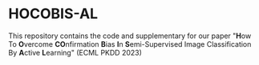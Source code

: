 # HOCOBIS-AL
This repository contains the code and supplementary for our paper "**H**ow To **O**vercome **CO**nfirmation **B**ias **I**n **S**emi-Supervised Image Classification By **A**ctive **L**earning" (ECML PKDD 2023)

